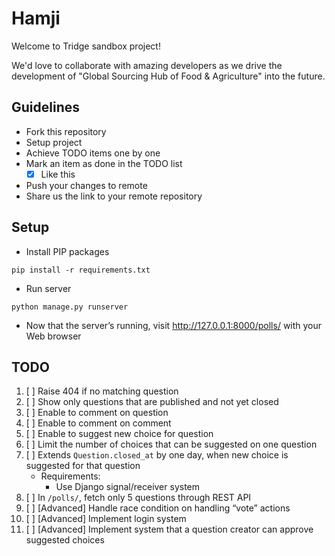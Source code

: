# Hamji

Welcome to Tridge sandbox project!

We'd love to collaborate with amazing developers as we drive the development of "Global Sourcing Hub of Food & Agriculture" into the future.

## Guidelines
- Fork this repository
- Setup project
- Achieve TODO items one by one
- Mark an item as done in the TODO list
    - [x] Like this
- Push your changes to remote
- Share us the link to your remote repository

## Setup
- Install PIP packages
```
pip install -r requirements.txt
```
- Run server
```
python manage.py runserver
```
- Now that the server’s running, visit http://127.0.0.1:8000/polls/ with your Web browser

## TODO
1. [ ] Raise 404 if no matching question
1. [ ] Show only questions that are published and not yet closed
1. [ ] Enable to comment on question
1. [ ] Enable to comment on comment
1. [ ] Enable to suggest new choice for question
1. [ ] Limit the number of choices that can be suggested on one question
1. [ ] Extends `Question.closed_at` by one day, when new choice is suggested for that question
    - Requirements:
        - Use Django signal/receiver system
1. [ ] In `/polls/`, fetch only 5 questions through REST API
1. [ ] [Advanced] Handle race condition on handling “vote” actions
1. [ ] [Advanced] Implement login system
1. [ ] [Advanced] Implement system that a question creator can approve suggested choices

